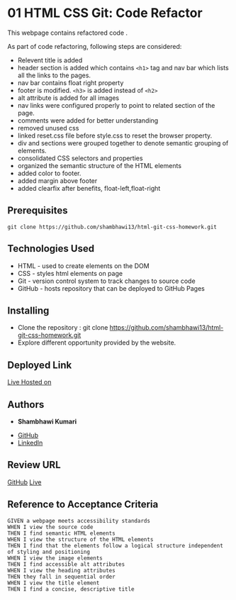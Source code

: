# 01 HTML CSS Git: Code Refactor

This webpage contains refactored code .

As part of code refactoring, following steps are considered:
- Relevent title is added
- header section is added which contains `<h1>` tag and nav bar which lists all the links to the pages.
- nav bar contains float right property
- footer is modified. `<h3>` is added instead of `<h2>`
- alt attribute is added for all images
- nav links were configured properly to point to related section of the page.
- comments were added for better understanding
- removed unused css
- linked reset.css file before style.css to reset the browser property.
- div and sections were grouped together to denote semantic grouping of elements.
- consolidated CSS selectors and properties
- organized the semantic structure of the HTML elements
- added color to footer.
- added margin above footer
- added clearfix after benefits, float-left,float-right 

## Prerequisites

```
git clone https://github.com/shambhawi13/html-git-css-homework.git
```

## Technologies Used
- HTML - used to create elements on the DOM
- CSS - styles html elements on page
- Git - version control system to track changes to source code
- GitHub - hosts repository that can be deployed to GitHub Pages

## Installing

- Clone the repository : git clone https://github.com/shambhawi13/html-git-css-homework.git
- Explore different opportunity provided by the website.


## Deployed Link

[Live Hosted on](https://shambhawi13.github.io/html-git-css-homework/)

## Authors

* **Shambhawi Kumari**
- [GitHub](https://github.com/shambhawi13/)
- [LinkedIn](https://www.linkedin.com/in/shambhawi-kumari/)


## Review URL

[GitHub](https://github.com/shambhawi13/html-git-css-homework)
[Live](https://shambhawi13.github.io/html-git-css-homework/)


## Reference to Acceptance Criteria

```
GIVEN a webpage meets accessibility standards
WHEN I view the source code
THEN I find semantic HTML elements
WHEN I view the structure of the HTML elements
THEN I find that the elements follow a logical structure independent of styling and positioning
WHEN I view the image elements
THEN I find accessible alt attributes
WHEN I view the heading attributes
THEN they fall in sequential order
WHEN I view the title element
THEN I find a concise, descriptive title
```
